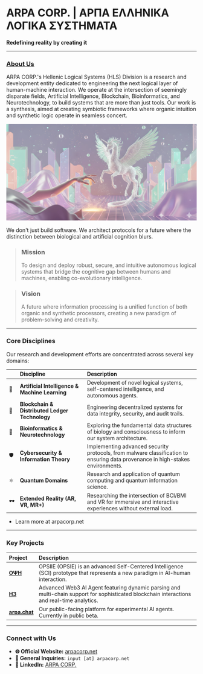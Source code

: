 # ARPA CORP. | ΑΡΠΑ ΕΛΛΗΝΙΚΑ ΛΟΓΙΚΑ ΣΥΣΤΗΜΑΤΑ

**Redefining reality by creating it**

---

### [<ins>About Us</ins>](https://arpacorp.net)

ARPA CORP.'s Hellenic Logical Systems (HLS) Division is a research and development entity dedicated to engineering the next logical layer of human-machine interaction. We operate at the intersection of seemingly disparate fields, Artificial Intelligence, Blockchain, Bioinformatics, and Neurotechnology, to build systems that are more than just tools. Our work is a synthesis, aimed at creating symbiotic frameworks where organic intuition and synthetic logic operate in seamless concert.

![Redefining reality by creating it](https://raw.githubusercontent.com/ARPAHLS/.github/main/83462eee-c45f-4e85-bb85-63f067e2b501_thumbnail.png)

We don't just build software. We architect protocols for a future where the distinction between biological and artificial cognition blurs.

> ### **Mission**
> To design and deploy robust, secure, and intuitive autonomous logical systems that bridge the cognitive gap between humans and machines, enabling co-evolutionary intelligence.

> ### **Vision**
> A future where information processing is a unified function of both organic and synthetic processors, creating a new paradigm of problem-solving and creativity.

---

### Core Disciplines

Our research and development efforts are concentrated across several key domains:

|  | Discipline | Description |
| :--- | :--- | :--- |
| 🧠 | **Artificial Intelligence & Machine Learning** | Development of novel logical systems, self-centered intelligence, and autonomous agents. |
| 🔗 | **Blockchain & Distributed Ledger Technology** | Engineering decentralized systems for data integrity, security, and audit trails. |
| 🧬 | **Bioinformatics & Neurotechnology** | Exploring the fundamental data structures of biology and consciousness to inform our system architecture. |
| 🛡️ | **Cybersecurity & Information Theory** | Implementing advanced security protocols, from malware classification to ensuring data provenance in high-stakes environments. |
| ⚛️ | **Quantum Domains** | Research and application of quantum computing and quantum information science. |
| 🕶️ | **Extended Reality (AR, VR, MR+)** | Researching the intersection of BCI/BMI and VR for immersive and interactive experiences without external load. |

* Learn more at arpacorp.net

---

### Key Projects

| Project | Description |
| :--- | :--- |
| **[ΟΨΗ](https://github.com/arpahls/opsie/)** | OPSIIE (OPSIE) is an advanced Self-Centered Intelligence (SCI) prototype that represents a new paradigm in AI-human interaction. |
| **[H3](https://github.com/arpahls/Hermes3/)** | Advanced Web3 AI Agent featuring dynamic parsing and multi-chain support for sophisticated blockchain interactions and real-time analytics. |
| **[arpa.chat](https://arpa.chat)** | Our public-facing platform for experimental AI agents. Currently in public beta. |


---

### Connect with Us

* **🌐 Official Website:** [arpacorp.net](https://arpacorp.net)
* **📧 General Inquiries:** `input [at] arpacorp.net`
* **💼 LinkedIn:** [ARPA CORP.](https://www.linkedin.com/company/arpa-corporation)
